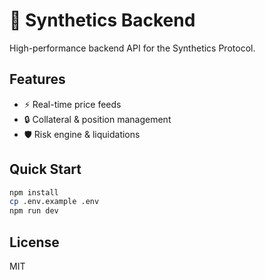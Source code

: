 # 🚀 Synthetics Backend

High-performance backend API for the Synthetics Protocol.

## Features
- ⚡ Real-time price feeds
- 🔒 Collateral & position management
- 🛡️ Risk engine & liquidations

## Quick Start
```bash
npm install
cp .env.example .env
npm run dev
```

## License
MIT
